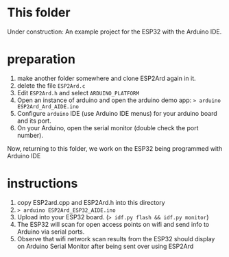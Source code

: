 # This folder 
Under construction:  An example project for the ESP32 with the Arduino IDE.

# preparation
1) make another folder somewhere and clone ESP2Ard again in it.
2) delete the file `ESP2Ard.c`
3) Edit `ESP2Ard.h` and select `ARDUINO_PLATFORM`
4) Open an instance of arduino and open the arduino demo app: `> arduino ESP2Ard_Ard_AIDE.ino`
5) Configure `arduino` IDE (use Arduino IDE menus) for your arduino board and its port.
6) On your Arduino, open the serial monitor (double check the port number).

Now, returning to this folder, we work on the ESP32 being programmed with Arduino IDE

# instructions
1) copy ESP2ard.cpp and ESP2Ard.h into this directory
2) `> arduino ESP2Ard_ESP32_AIDE.ino`
3) Upload into your ESP32 board. (`> idf.py flash && idf.py monitor`)
6) The ESP32 will scan for open access points on wifi and send info to Arduino
via serial ports.
7) Observe that wifi network scan results from the ESP32 should display on Arduino Serial Monitor after being sent over using ESP2Ard
